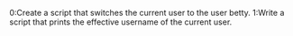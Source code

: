 0:Create a script that switches the current user to the user betty.
1:Write a script that prints the effective username of the current user.
